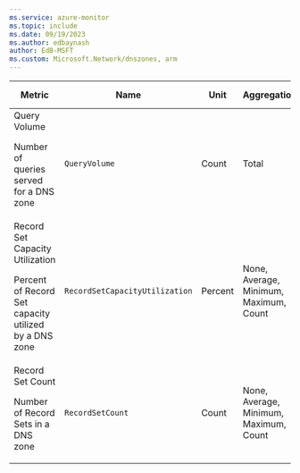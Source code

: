 ```yaml
---
ms.service: azure-monitor
ms.topic: include
ms.date: 09/19/2023
ms.author: edbaynash
author: EdB-MSFT
ms.custom: Microsoft.Network/dnszones, arm
---
```

  
  
|Metric|Name|Unit|Aggregation|Dimensions|Time Grains|DS Export|
|---|---|---|---|---|---|---|
|Query Volume<p><p>Number of queries served for a DNS zone |`QueryVolume` |Count |Total |No Dimensions|PT1H |No|
|Record Set Capacity Utilization<p><p>Percent of Record Set capacity utilized by a DNS zone |`RecordSetCapacityUtilization` |Percent |None, Average, Minimum, Maximum, Count |No Dimensions|PT1H |No|
|Record Set Count<p><p>Number of Record Sets in a DNS zone |`RecordSetCount` |Count |None, Average, Minimum, Maximum, Count |No Dimensions|PT1H |No|